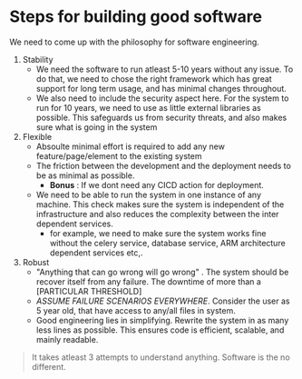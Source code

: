 # Steps for building good software 

We need to come up with the philosophy for software engineering. 

1. Stability 
    - We need the software to run atleast 5-10 years without any issue. To do that, we need to chose the right framework which has great support for long term usage, and has minimal changes throughout. 
    - We also need to include the security aspect here. For the system to run for 10 years, we need to use as little external libraries as possible. This safeguards us from security threats, and also makes sure what is going in the system
2. Flexible 
    - Absoulte minimal effort is required to add any new feature/page/element to the existing system
    - The friction between the development and the deployment needs to be as minimal as possible. 
        - **Bonus** : If we dont need any CICD action for deployment.
    - We need to be able to run the system in one instance of any machine. This check makes sure the system is independent of the infrastructure and also reduces the complexity between the inter dependent services. 
        - for example, we need to make sure the system works fine without the celery service, database service, ARM architecture dependent services etc,. 
3. Robust 
   - "Anything that can go wrong will go wrong" . The system should be recover itself from any failure. The downtime of more than a [PARTICULAR THRESHOLD] 
   - *ASSUME FAILURE SCENARIOS EVERYWHERE*. Consider the user as 5 year old, that have access to any/all files in system. 
   - Good engineering lies in simplifying. Rewrite the system in as many less lines as possible. This ensures code is efficient, scalable, and mainly readable. 

> It takes atleast 3 attempts to understand anything. Software is the no different. 